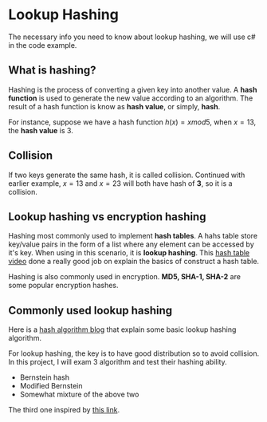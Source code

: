 # Lookup Hashing
The necessary info you need to know about lookup hashing, we will use c# in the code example.

## What is hashing?
Hashing is the process of converting a given key into another value. A __hash function__ is used to generate the new value according to an algorithm. The result of a hash function is know as __hash value__, or simply, __hash__.

For instance, suppose we have a hash function $h(x) = x mod 5$, when $x=13$, the __hash value__ is 3.

## Collision
If two keys generate the same hash, it is called collision. Continued with earlier example, $x=13$ and $x=23$ will both have hash of __3__, so it is a collision.

## Lookup hashing vs encryption hashing
Hashing most commonly used to implement __hash tables__. A hahs table store key/value pairs in the form of a list where any element can be accessed by it's key. When using in this scenario, it is __lookup hashing__. This [hash table video](https://www.youtube.com/watch?v=KyUTuwz_b7Q) done a really good job on explain the basics of construct a hash table.

Hashing is also commonly used in encryption. __MD5, SHA-1, SHA-2__ are some popular encryption hashes.

## Commonly used lookup hashing
Here is a [hash algorithm blog](https://eternallyconfuzzled.com/hashing-c-introduction-to-hashing/)  that explain some basic lookup hashing algorithm.

For lookup hashing, the key is to have good distribution so to avoid collision. In this project, I will exam 3 algorithm and test their hashing ability.
* Bernstein hash
* Modified Bernstein
* Somewhat mixture of the above two

The third one inspired by [this link](https://stackoverflow.com/questions/263400/what-is-the-best-algorithm-for-overriding-gethashcode).

